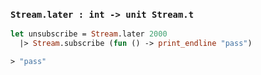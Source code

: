 ### `Stream.later : int -> unit Stream.t`

```ocaml
let unsubscribe = Stream.later 2000
  |> Stream.subscribe (fun () -> print_endline "pass")

> "pass"
```